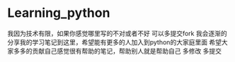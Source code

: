# Learning_python
我因为技术有限，如果你感觉哪里写的不对或者不好 可以多提交fork 
我会逐渐的分享我的学习笔记到这里，希望能有更多的人加入到python的大家庭里面
希望大家多多的贡献自己感觉很有帮助的笔记，帮助别人就是帮助自己
多修改 多提交
